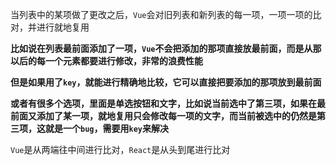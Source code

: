 当列表中的某项做了更改之后，`Vue`会对旧列表和新列表的每一项，一项一项的比对，并进行就地复用



**比如说在列表最前面添加了一项，`Vue`不会把添加的那项直接放最前面，而是从那以后的每一个元素都要进行修改，非常的浪费性能**

**但是如果用了`key`，就能进行精确地比较，它可以直接把要添加的那项放到最前面**



**或者有很多个选项，里面是单选按钮和文字，比如说当前选中了第三项，如果在最前面又添加了某一项，就地复用只会修改每一项的文字，而当前被选中的仍然是第三项，这就是一个`bug`，需要用`key`来解决**



`Vue`是从两端往中间进行比对，`React`是从头到尾进行比对